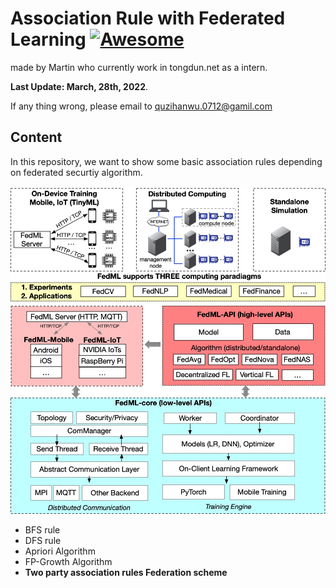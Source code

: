# Association Rule with Federated Learning [![Awesome](https://awesome.re/badge-flat2.svg)](https://awesome.re)

made by Martin who currently work in tongdun.net as a intern.

<strong>Last Update: March, 28th, 2022</strong>.	

If any thing wrong, please email to quzihanwu.0712@gamil.com

## Content
In this repository, we want to show some basic association rules depending on federated securtiy algorithm.
<div align='center'>
  <img src="./fedml.jpeg" width="620">
</div>

- BFS rule
- DFS rule
- Apriori Algorithm
- FP-Growth Algorithm
- <strong> Two party association rules Federation scheme <strong>
